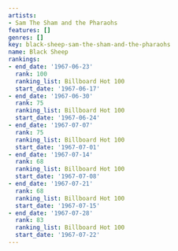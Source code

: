 ```yaml
---
artists:
- Sam The Sham and the Pharaohs
features: []
genres: []
key: black-sheep-sam-the-sham-and-the-pharaohs
name: Black Sheep
rankings:
- end_date: '1967-06-23'
  rank: 100
  ranking_list: Billboard Hot 100
  start_date: '1967-06-17'
- end_date: '1967-06-30'
  rank: 75
  ranking_list: Billboard Hot 100
  start_date: '1967-06-24'
- end_date: '1967-07-07'
  rank: 75
  ranking_list: Billboard Hot 100
  start_date: '1967-07-01'
- end_date: '1967-07-14'
  rank: 68
  ranking_list: Billboard Hot 100
  start_date: '1967-07-08'
- end_date: '1967-07-21'
  rank: 68
  ranking_list: Billboard Hot 100
  start_date: '1967-07-15'
- end_date: '1967-07-28'
  rank: 83
  ranking_list: Billboard Hot 100
  start_date: '1967-07-22'
---
```


